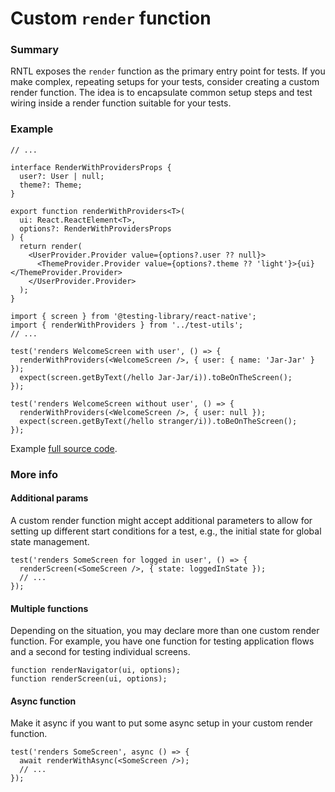# Custom `render` function

### Summary

RNTL exposes the `render` function as the primary entry point for tests. If you make complex, repeating setups for your tests, consider creating a custom render function. The idea is to encapsulate common setup steps and test wiring inside a render function suitable for your tests.

### Example

```tsx title=test-utils.ts
// ...

interface RenderWithProvidersProps {
  user?: User | null;
  theme?: Theme;
}

export function renderWithProviders<T>(
  ui: React.ReactElement<T>,
  options?: RenderWithProvidersProps
) {
  return render(
    <UserProvider.Provider value={options?.user ?? null}>
      <ThemeProvider.Provider value={options?.theme ?? 'light'}>{ui}</ThemeProvider.Provider>
    </UserProvider.Provider>
  );
}
```

```tsx title=custom-render/index.test.tsx
import { screen } from '@testing-library/react-native';
import { renderWithProviders } from '../test-utils';
// ...

test('renders WelcomeScreen with user', () => {
  renderWithProviders(<WelcomeScreen />, { user: { name: 'Jar-Jar' } });
  expect(screen.getByText(/hello Jar-Jar/i)).toBeOnTheScreen();
});

test('renders WelcomeScreen without user', () => {
  renderWithProviders(<WelcomeScreen />, { user: null });
  expect(screen.getByText(/hello stranger/i)).toBeOnTheScreen();
});
```

Example [full source code](https://github.com/callstack/react-native-testing-library/tree/main/examples/cookbook/custom-render).

### More info

#### Additional params

A custom render function might accept additional parameters to allow for setting up different start conditions for a test, e.g., the initial state for global state management.

```tsx title=SomeScreen.test.tsx
test('renders SomeScreen for logged in user', () => {
  renderScreen(<SomeScreen />, { state: loggedInState });
  // ...
});
```

#### Multiple functions

Depending on the situation, you may declare more than one custom render function. For example, you have one function for testing application flows and a second for testing individual screens.

```tsx title=test-utils.tsx
function renderNavigator(ui, options);
function renderScreen(ui, options);
```

#### Async function

Make it async if you want to put some async setup in your custom render function.

```tsx title=SomeScreen.test.tsx
test('renders SomeScreen', async () => {
  await renderWithAsync(<SomeScreen />);
  // ...
});
```
